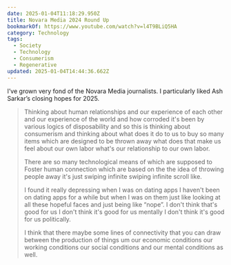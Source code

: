 ```yaml
---
date: 2025-01-04T11:18:29.950Z
title: Novara Media 2024 Round Up
bookmarkOf: https://www.youtube.com/watch?v=l4T9BLiQ5HA
category: Technology
tags:
  - Society
  - Technology
  - Consumerism
  - Regenerative
updated: 2025-01-04T14:44:36.662Z
---
```


I’ve grown very fond of the Novara Media journalists. I particularly liked Ash Sarkar’s closing hopes for 2025.

> Thinking about human relationships and our experience of each other and our experience of the world and how corroded it's been by various logics of disposability and so this is thinking about consumerism and thinking about what does it do to us to buy so many items which are designed to be thrown away what does that make us feel about our own labor what's our relationship to our own labor.
> 
> There are so many technological means of which are supposed to Foster human connection which are based on the the idea of throwing people away it's just swiping infinite swiping infinite scroll like.
> 
> I found it really depressing when I was on dating apps I haven't been on dating apps for a while but when I was on them just like looking at all these hopeful faces and just being like “nope”. I don't think that's good for us I don't think it's good for us mentally I don't think it's good for us politically.
>   
> I think that there maybe some lines of connectivity that you can draw between the production of things um our economic conditions our working conditions our social conditions and our mental conditions as well.
